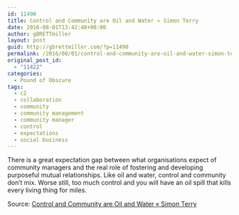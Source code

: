 ```yaml
---
id: 11490
title: Control and Community are Oil and Water « Simon Terry
date: 2016-08-01T13:42:48+00:00
author: gBRETTmiller
layout: post
guid: http://gbrettmiller.com/?p=11490
permalink: /2016/08/01/control-and-community-are-oil-and-water-simon-terry/
original_post_id:
  - "11422"
categories:
  - Pound of Obscure
tags:
  - c2
  - collaboration
  - community
  - community management
  - community manager
  - control
  - expectations
  - social business
---
```

There is a great expectation gap between what organisations expect of community managers and the real role of fostering and developing purposeful mutual relationships. Like oil and water, control and community don’t mix. Worse still, too much control and you will have an oil spill that kills every living thing for miles.

Source: [Control and Community are Oil and Water « Simon Terry](https://simonterry.com/2016/08/01/control-and-community-are-oil-and-water/)